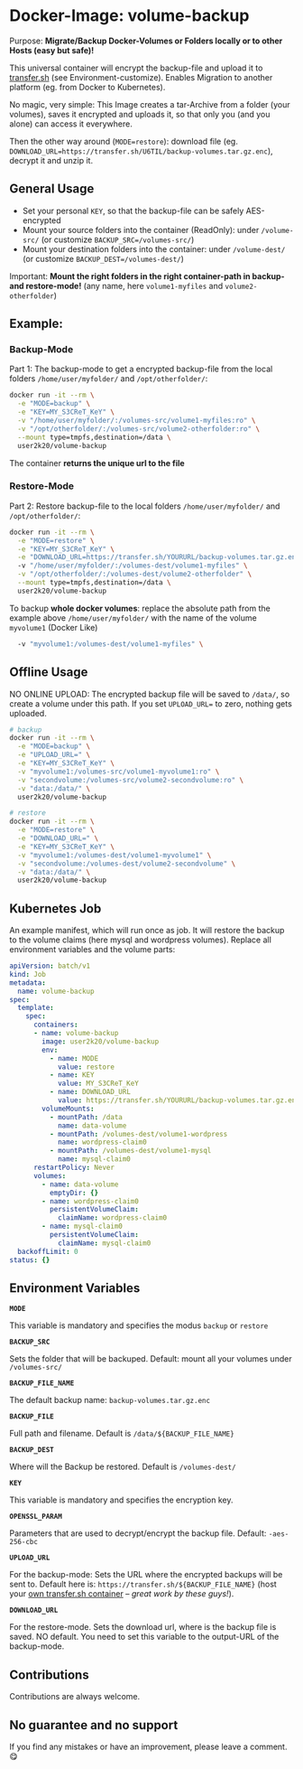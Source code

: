 # Docker-Image: volume-backup

Purpose: **Migrate/Backup Docker-Volumes or Folders locally or to other Hosts (easy but safe)!**

This universal container will encrypt the backup-file and upload it to [transfer.sh](https://transfer.sh/) (see Environment-customize). Enables Migration to another platform (eg. from Docker to Kubernetes). 

No magic, very simple: This Image creates a tar-Archive from a folder (your volumes), saves it encrypted and uploads it, so that only you (and you alone) can access it everywhere.

Then the other way around (`MODE=restore`): download file (eg. `DOWNLOAD_URL=https://transfer.sh/U6TIL/backup-volumes.tar.gz.enc`), decrypt it and unzip it.

## General Usage

- Set your personal `KEY`, so that the backup-file can be safely AES-encrypted
- Mount your source folders into the container (ReadOnly): under `/volume-src/` (or customize `BACKUP_SRC=/volumes-src/`)
- Mount your destination folders into the container: under `/volume-dest/` (or customize `BACKUP_DEST=/volumes-dest/`)

Important: **Mount the right folders in the right container-path in backup- and restore-mode!** (any name, here `volume1-myfiles` and `volume2-otherfolder`)

## Example:

### Backup-Mode

Part 1: The backup-mode to get a encrypted backup-file from the local folders `/home/user/myfolder/` and `/opt/otherfolder/`:

```bash
docker run -it --rm \
  -e "MODE=backup" \
  -e "KEY=MY_S3CReT_KeY" \
  -v "/home/user/myfolder/:/volumes-src/volume1-myfiles:ro" \
  -v "/opt/otherfolder/:/volumes-src/volume2-otherfolder:ro" \
  --mount type=tmpfs,destination=/data \
  user2k20/volume-backup
```
The container **returns the unique url to the file**

### Restore-Mode

Part 2: Restore backup-file to the local folders `/home/user/myfolder/` and `/opt/otherfolder/`:

```bash
docker run -it --rm \
  -e "MODE=restore" \
  -e "KEY=MY_S3CReT_KeY" \
  -e "DOWNLOAD_URL=https://transfer.sh/YOURURL/backup-volumes.tar.gz.enc"
  -v "/home/user/myfolder/:/volumes-dest/volume1-myfiles" \
  -v "/opt/otherfolder/:/volumes-dest/volume2-otherfolder" \
  --mount type=tmpfs,destination=/data \
  user2k20/volume-backup
```

To backup **whole docker volumes**: replace the absolute path from the example above `/home/user/myfolder/` with the name of the volume `myvolume1` (Docker Like)

```bash
  -v "myvolume1:/volumes-dest/volume1-myfiles" \
```
## Offline Usage

NO ONLINE UPLOAD: The encrypted backup file will be saved to `/data/`, so create a volume under this path. If you set `UPLOAD_URL=` to zero, nothing gets uploaded.

```bash
# backup
docker run -it --rm \
  -e "MODE=backup" \
  -e "UPLOAD_URL=" \
  -e "KEY=MY_S3CReT_KeY" \
  -v "myvolume1:/volumes-src/volume1-myvolume1:ro" \
  -v "secondvolume:/volumes-src/volume2-secondvolume:ro" \
  -v "data:/data/" \
  user2k20/volume-backup

# restore
docker run -it --rm \
  -e "MODE=restore" \
  -e "DOWNLOAD_URL=" \
  -e "KEY=MY_S3CReT_KeY" \
  -v "myvolume1:/volumes-dest/volume1-myvolume1" \
  -v "secondvolume:/volumes-dest/volume2-secondvolume" \
  -v "data:/data/" \
  user2k20/volume-backup
```

## Kubernetes Job

An example manifest, which will run once as job. It will restore the backup to the volume claims (here mysql and wordpress volumes). Replace all environment variables and the volume parts:

```yaml
apiVersion: batch/v1
kind: Job
metadata:
  name: volume-backup
spec:
  template:
    spec:
      containers:
      - name: volume-backup
        image: user2k20/volume-backup
        env:
          - name: MODE
            value: restore
          - name: KEY
            value: MY_S3CReT_KeY
          - name: DOWNLOAD_URL
            value: https://transfer.sh/YOURURL/backup-volumes.tar.gz.enc
        volumeMounts:
          - mountPath: /data
            name: data-volume
          - mountPath: /volumes-dest/volume1-wordpress
            name: wordpress-claim0
          - mountPath: /volumes-dest/volume1-mysql
            name: mysql-claim0
      restartPolicy: Never
      volumes:
        - name: data-volume
          emptyDir: {}
        - name: wordpress-claim0
          persistentVolumeClaim:
            claimName: wordpress-claim0
        - name: mysql-claim0
          persistentVolumeClaim:
            claimName: mysql-claim0
  backoffLimit: 0
status: {}
```

## Environment Variables

**`MODE`**

This variable is mandatory and specifies the modus `backup` or `restore`

**`BACKUP_SRC`**

Sets the folder that will be backuped. Default: mount all your volumes under `/volumes-src/`

**`BACKUP_FILE_NAME`**

The default backup name: `backup-volumes.tar.gz.enc`

**`BACKUP_FILE`**

Full path and filename. Default is `/data/${BACKUP_FILE_NAME}`


**`BACKUP_DEST`**

Where will the Backup be restored. Default is `/volumes-dest/`

**`KEY`**

This variable is mandatory and specifies the encryption key.

**`OPENSSL_PARAM`**

Parameters that are used to decrypt/encrypt the backup file. Default: `-aes-256-cbc`

**`UPLOAD_URL`**

For the backup-mode: Sets the URL where the encrypted backups will be sent to. Default here is: `https://transfer.sh/${BACKUP_FILE_NAME}` (host your [own transfer.sh container](https://github.com/dutchcoders/transfer.sh) – *great work by these guys!*).

**`DOWNLOAD_URL`**

For the restore-mode. Sets the download url, where is the backup file is saved. NO default. You need to set this variable to the output-URL of the backup-mode.

## Contributions

Contributions are always welcome.

## No guarantee and no support

If you find any mistakes or have an improvement, please leave a comment. 😋
